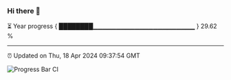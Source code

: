 ### Hi there 👋

⏳ Year progress { ████████▁▁▁▁▁▁▁▁▁▁▁▁▁▁▁▁▁▁▁▁▁▁ } 29.62 %

---

⏰ Updated on Thu, 18 Apr 2024 09:37:54 GMT

![Progress Bar CI](https://github.com/IshwaranRudhara/GIT-ACTION/workflows/Progress%20Bar%20CI/badge.svg)
